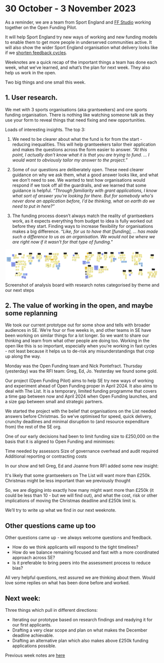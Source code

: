 # 30 October - 3 November 2023

As a reminder, we are a team from Sport England and [FF Studio](https://www.ff.studio) working together on the Open Funding Pilot.

It will help Sport England try new ways of working and new funding models to enable them to get more people in underserved communities active. It will also show the wider Sport England organisation what delivery looks like if we [shorten feedback cycles](https://www.atlassian.com/blog/productivity/shorten-feedback-loops-reduce-teams-stress).

Weeknotes are a quick recap of the important things a team has done each week, what we’ve learned, and what’s the plan for next week. They also help us work in the open.

Two big things and one small this week.

## 1. User research. 

We met with 3 sports organisations (aka grantseekers) and one sports funding organisation. There is nothing like watching someone talk as they use your form to reveal things that need fixing and new opportunities. 

Loads of interesting insights. The top 3:

1. We need to be clearer about what the fund is for from the start - reducing inequalities. This will help grantseekers tailor their application and makes the questions across the form easier to answer. _“At this point, I actually don't know what it is that you are trying to fund. … I would want to obviously tailor my answer to the project.”_

2. Some of our questions are deliberately open. These need clearer guidance on why we ask them, what a good answer looks like, and what we don’t need to see. We wanted to test how organisations would respond if we took off all the guardrails, and we learned that some guidance is helpful. 
_“Through familiarity with grant applications, I know what sort of answer you're looking for there. But for somebody who's never done an application before, I'd be thinking, what on earth do we need to put in here?”_

3. The funding process doesn’t always match the reality of grantseekers work, as it expects everything from budget to idea is fully worked out before they start. Finding ways to increase flexibility for organisations makes a big difference. 
_“Like, for us to have that [funding], …  has made such a difference to us as an organisation. We would not be where we are right now if it wasn't for that type of funding."_

![lots of yellow post its on a miro board, grouped under black headings and some larger purple and blue notes sprinkled throughout](/open-funding-pilot/images/ffse-research-analysis.png)
Screenshot of analysis board with research notes categorised by theme and our next steps

## 2. The value of working in the open, and maybe some replanning

We took our current prototype out for some show and tells with broader audiences in SE. We’re four or five weeks in, and other teams in SE have been working on similar things for a lot longer. So we want to share our thinking and learn from what other people are doing too. Working in the open like this is so important, especially when you’re working in fast cycles - not least because it helps us to de-risk any misunderstandings that crop up along the way.

Monday was the Open Funding team and Nick Pontefract. Thursday (yesterday) was the RFI team: Greg, Ed, Jo. Yesterday we found some gold. 

Our project (Open Funding Pilot) aims to help SE try new ways of working and experiment ahead of Open Funding proper in April 2024. It also aims to deal with The List. It is a temporary, limited funding programme that covers a time gap between now and April 2024 when Open Funding launches, and a size gap between small and strategic partners. 

We started the project with the belief that organisations on the List needed answers before Christmas. So we’ve optimised for speed, quick delivery, crunchy deadlines and minimal disruption to (and resource expenditure from) the rest of the SE org.

One of our early decisions had been to limit funding size to £250,000 on the basis that it is aligned to Open Funding and minimises:


Time needed by assessors 
Size of governance overhead and audit required
Additional reporting or contracting costs

In our show and tell Greg, Ed and Joanne from RFI added some new insight: 

It's likely that some grantseekers on The List will want more than £250k.
Christmas might be less important than we previously thought

So, we are digging into exactly how many might want more than £250k (it could be less than 10 - but we will find out), and what the cost, risk or other implications of moving the Christmas deadline and £250k limit is. 

We’ll try to write up what we find in our next weeknote. 

## Other questions came up too

Other questions came up - we always welcome questions and feedback. 

* How do we think applicants will respond to the tight timelines?
* How do we balance remaining focused and fast with a more coordinated approach across SE?
* Is it preferable to bring peers into the assessment process to reduce bias?

All very helpful questions, rest assured we are thinking about them. Would love some replies on what has been done before and worked.

## Next week:

Three things which pull in different directions:

* Iterating our prototype based on research findings and readying it for our first applicants.
* Drafting a very clear scope and plan on what makes the December deadline achievable.
* Drafting an alternative plan which also makes above £250k funding applications possible.

Previous week notes are [here](https://openfundingpilot.ff.studio/open-funding-pilot/)
